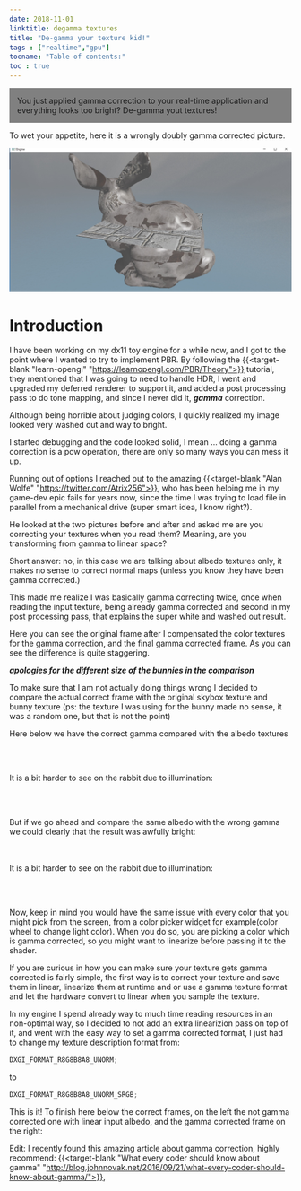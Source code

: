 ```yaml
---
date: 2018-11-01
linktitle: degamma textures 
title: "De-gamma your texture kid!"
tags : ["realtime","gpu"]
tocname: "Table of contents:"
toc : true
---
```


<p style="background:gray;padding: 1em;">
You just applied gamma correction to your real-time application
and everything looks too bright? De-gamma yout textures!
</p>


To wet your appetite, here it is a wrongly doubly gamma corrected picture.

![intro](../images/08_gamma/wrongGamma.jpg)


# Introduction

I have been working on my dx11 toy engine for a while now, 
and I got to the point where I wanted to try to implement
PBR. By following the 
{{<target-blank "learn-opengl" "https://learnopengl.com/PBR/Theory">}} 
tutorial, they mentioned that I was going to need to handle HDR, I went and upgraded
my deferred renderer to support it, and added a post processing
pass to do tone mapping, and since I never did it, ***gamma*** correction.

Although being horrible about judging colors, I quickly realized my
image looked very washed out and way to bright.

I started debugging and the code looked solid, I mean ... doing
a gamma correction is a pow operation, there are only so many
ways you can mess it up.

Running out of options I reached out to the amazing 
{{<target-blank "Alan Wolfe" "https://twitter.com/Atrix256">}}, 
who has been helping me in my game-dev epic fails for years now, 
since the time I was trying to load file in parallel from a 
mechanical drive (super smart idea, I know right?).

He looked at the two pictures before and after and asked me
are you correcting your textures when you read them? Meaning, 
are you transforming from gamma to linear space?

Short answer: no, in this case we are talking about albedo
textures only, it makes no sense to correct normal maps  (unless you know
they have been gamma corrected.)

This made me realize I was basically gamma correcting twice,
once when reading the input texture, being already gamma corrected
and second in my post processing pass, 
that explains the super white and washed out result.

Here you can see the original frame after I compensated the color
textures for the gamma correction, and the final gamma corrected
frame. As you can see the difference is quite staggering.

<div class='vue'>
  <vue-compare-image 
		left-image="/images/08_gamma/wrongGamma.jpg" 
		right-image="/images/08_gamma/correctGamma.jpg" />
</div>

***apologies for the different size of the bunnies in the comparison***

To make sure that I am not actually doing things wrong I decided to compare the actual 
correct frame with the original skybox texture and bunny texture 
(ps: the texture I was using for the bunny made no sense, it was a random one, but that is not the point)

Here below we have the correct gamma compared with the albedo textures


<div class='vue'>
  <vue-compare-image 
		left-image="/images/08_gamma/correctGamma.jpg" 
		right-image="/images/08_gamma/skybox.jpg" />
</div>

<br><br>


It is a bit harder to see on the rabbit due to illumination:

<div class='vue'>
  <vue-compare-image 
		left-image="/images/08_gamma/correctGamma.jpg" 
		right-image="/images/08_gamma/armorColor.jpg" />
</div>

<br><br>

But if we go ahead and compare the same albedo with the wrong gamma we could clearly
that the result was awfully bright:


<div class='vue'>
  <vue-compare-image 
		left-image="/images/08_gamma/wrongGamma.jpg" 
		right-image="/images/08_gamma/skybox.jpg" />
</div>

<br><br>
It is a bit harder to see on the rabbit due to illumination:

<div class='vue'>
  <vue-compare-image 
		left-image="/images/08_gamma/wrongGamma.jpg" 
		right-image="/images/08_gamma/armorColor.jpg" />
</div>

<br><br>

Now, keep in mind you would have the same issue with every color that you might pick from the screen,
from a color picker widget for example(color wheel to change light color). 
When you do so, you are picking a color which is gamma corrected, so you
might want to linearize before passing it to the shader.

If you are curious in how you can make sure your texture gets gamma corrected is fairly simple,
the first way is to correct your texture and save them in linear, linearize them at runtime and or 
use a gamma texture format and let the hardware convert to linear when you sample the texture.

In my engine I spend already way to much time reading resources in an non-optimal way, so 
I decided to not add an extra linearizion pass on top of it, and went with the easy way to set 
a gamma corrected format, I just had to change my texture description format from:

```c++
DXGI_FORMAT_R8G8B8A8_UNORM;
```

to

```c++
DXGI_FORMAT_R8G8B8A8_UNORM_SRGB;

```

This is it! To finish here below the correct frames, on the left the not gamma corrected one with linear 
input albedo, and the gamma corrected frame on the right:

<div class='vue'>
  <vue-compare-image 
		left-image="/images/08_gamma/noGamma.jpg" 
		right-image="/images/08_gamma/correctGamma.jpg" />
</div>


Edit:
I recently found this amazing article about gamma correction, highly recommend:
{{<target-blank "What every coder should know about gamma" "http://blog.johnnovak.net/2016/09/21/what-every-coder-should-know-about-gamma/">}}, 

